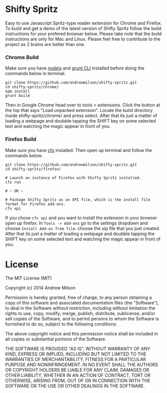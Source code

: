 Shifty Spritz
=============

Easy to use Javascript Spritz-type reader extension for Chrome and Firefox. To build and get a demo of the latest version of Shifty Spritz follow the build instructions for your prefered browser below. Please take note that the build instructions are only for Mac and Linux. Please feel free to contribute to the project as 2 brains are better than one.


### Chrome Build
Make sure you have [nodejs](http://nodejs.org/) and [grunt CLI](http://gruntjs.com/getting-started) installed before doing the commands below in terminal.

    git clone https://github.com/andrewmilson/shifty-spritz.git
    cd shifty-spritz/chrome/
    npm install
    grunt build

Then in Google Chrome head over to tools > extensions. Click the button at the top that says "Load unpacked extension". Locate the build directory inside shifty-spritz/chrome/ and press select. After that its just a matter of loading a webpage and doubble tapping the SHIFT key on some selected text and watching the magic appear in front of you.


### Firefox Build
Make sure you have [cfx](https://developer.mozilla.org/en-US/Add-ons/SDK/Tools/cfx) installed. Then open up terminal and follow the commands below.

    git clone https://github.com/andrewmilson/shifty-spritz.git
    cd shifty-spritz/firefox/

    # Launch an instance of Firefox with Shifty Spritz installed.
    cfx run

    # ~ OR ~

    # Package Shifty Spritz as an XPI file, which is the install file format for Firefox add-ons.
    cfx xpi

If you chose `cfx xpi` and you want to install the extension in your browser open up firefox. In `Tools -> Add-ons` go to the settings dropdown and choose `Install Add-on from file`. choose the xip file that you just created. After that its just a matter of loading a webpage and doubble tapping the SHIFT key on some selected text and watching the magic appear in front of you.


License
=======
The MIT License (MIT)

Copyright (c) 2014 Andrew Milson

Permission is hereby granted, free of charge, to any person obtaining a copy of this software and associated documentation files (the "Software"), to deal in the Software without restriction, including without limitation the rights to use, copy, modify, merge, publish, distribute, sublicense, and/or sell copies of the Software, and to permit persons to whom the Software is furnished to do so, subject to the following conditions:

The above copyright notice and this permission notice shall be included in all copies or substantial portions of the Software.

THE SOFTWARE IS PROVIDED "AS IS", WITHOUT WARRANTY OF ANY KIND, EXPRESS OR IMPLIED, INCLUDING BUT NOT LIMITED TO THE WARRANTIES OF MERCHANTABILITY, FITNESS FOR A PARTICULAR PURPOSE AND NONINFRINGEMENT. IN NO EVENT SHALL THE AUTHORS OR COPYRIGHT HOLDERS BE LIABLE FOR ANY CLAIM, DAMAGES OR OTHER LIABILITY, WHETHER IN AN ACTION OF CONTRACT, TORT OR OTHERWISE, ARISING FROM, OUT OF OR IN CONNECTION WITH THE SOFTWARE OR THE USE OR OTHER DEALINGS IN THE SOFTWARE.
